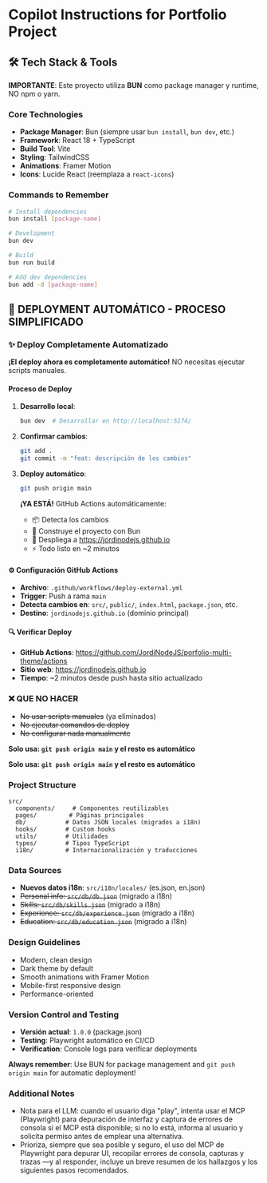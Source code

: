 # Copilot Instructions for Portfolio Project

## 🛠️ Tech Stack & Tools

**IMPORTANTE**: Este proyecto utiliza **BUN** como package manager y runtime, NO npm o yarn.

### Core Technologies

- **Package Manager**: Bun (siempre usar `bun install`, `bun dev`, etc.)
- **Framework**: React 18 + TypeScript
- **Build Tool**: Vite
- **Styling**: TailwindCSS
- **Animations**: Framer Motion
- **Icons**: Lucide React (reemplaza a `react-icons`)

### Commands to Remember

```bash
# Install dependencies
bun install [package-name]

# Development
bun dev

# Build
bun run build

# Add dev dependencies
bun add -d [package-name]
```

## 🚀 DEPLOYMENT AUTOMÁTICO - PROCESO SIMPLIFICADO

### ✨ Deploy Completamente Automatizado

**¡El deploy ahora es completamente automático!** NO necesitas ejecutar scripts manuales.

#### Proceso de Deploy

1. **Desarrollo local**:

   ```bash
   bun dev  # Desarrollar en http://localhost:5174/
   ```

2. **Confirmar cambios**:

   ```bash
   git add .
   git commit -m "feat: descripción de los cambios"
   ```

3. **Deploy automático**:

   ```bash
   git push origin main
   ```

   **¡YA ESTÁ!** GitHub Actions automáticamente:

   - 📦 Detecta los cambios
   - 🔨 Construye el proyecto con Bun
   - 🚀 Despliega a https://jordinodejs.github.io
   - ⚡ Todo listo en ~2 minutos

#### ⚙️ Configuración GitHub Actions

- **Archivo**: `.github/workflows/deploy-external.yml`
- **Trigger**: Push a rama `main`
- **Detecta cambios en**: `src/`, `public/`, `index.html`, `package.json`, etc.
- **Destino**: `jordinodejs.github.io` (dominio principal)

#### 🔍 Verificar Deploy

- **GitHub Actions**: https://github.com/JordiNodeJS/porfolio-multi-theme/actions
- **Sitio web**: https://jordinodejs.github.io
- **Tiempo**: ~2 minutos desde push hasta sitio actualizado

### ❌ QUE NO HACER

- ~~No usar scripts manuales~~ (ya eliminados)
- ~~No ejecutar comandos de deploy~~
- ~~No configurar nada manualmente~~

**Solo usa: `git push origin main` y el resto es automático**

**Solo usa: `git push origin main` y el resto es automático**

### Project Structure

```
src/
  components/     # Componentes reutilizables
  pages/         # Páginas principales
  db/           # Datos JSON locales (migrados a i18n)
  hooks/        # Custom hooks
  utils/        # Utilidades
  types/        # Tipos TypeScript
  i18n/         # Internacionalización y traducciones
```

### Data Sources

- **Nuevos datos i18n**: `src/i18n/locales/` (es.json, en.json)
- ~~Personal info: `src/db/db.json`~~ (migrado a i18n)
- ~~Skills: `src/db/skills.json`~~ (migrado a i18n)
- ~~Experience: `src/db/experience.json`~~ (migrado a i18n)
- ~~Education: `src/db/education.json`~~ (migrado a i18n)

### Design Guidelines

- Modern, clean design
- Dark theme by default
- Smooth animations with Framer Motion
- Mobile-first responsive design
- Performance-oriented

### Version Control and Testing

- **Versión actual**: `1.0.0` (package.json)
- **Testing**: Playwright automático en CI/CD
- **Verification**: Console logs para verificar deployments

**Always remember**: Use BUN for package management and `git push origin main` for automatic deployment!

### Additional Notes

- Nota para el LLM: cuando el usuario diga "play", intenta usar el MCP (Playwright) para depuración de interfaz y captura de errores de consola si el MCP está disponible; si no lo está, informa al usuario y solicita permiso antes de emplear una alternativa.
- Prioriza, siempre que sea posible y seguro, el uso del MCP de Playwright para depurar UI, recopilar errores de consola, capturas y trazas —y al responder, incluye un breve resumen de los hallazgos y los siguientes pasos recomendados.
